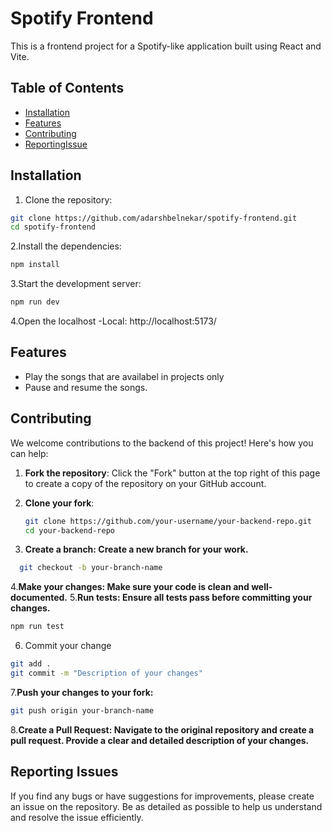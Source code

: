 # Spotify Frontend

This is a frontend project for a Spotify-like application built using React and Vite.

## Table of Contents

- [Installation](#installation)
- [Features](#features)
- [Contributing](#contributing)
- [ReportingIssue](#reportingissues)

## Installation

1. Clone the repository:

```bash
git clone https://github.com/adarshbelnekar/spotify-frontend.git
cd spotify-frontend
```

2.Install the dependencies:

```bash
npm install
```
3.Start the development server:
```bash
npm run dev
```
4.Open the localhost
-Local:   http://localhost:5173/

## Features
- Play the songs that are availabel  in projects only
- Pause and resume the songs.


## Contributing

We welcome contributions to the backend of this project! Here's how you can help:

1. **Fork the repository**: Click the "Fork" button at the top right of this page to create a copy of the repository on your GitHub account.

2. **Clone your fork**:
   ```bash
   git clone https://github.com/your-username/your-backend-repo.git
   cd your-backend-repo
   ```
3. **Create a branch: Create a new branch for your work.**
 ```bash
   git checkout -b your-branch-name
```
4.**Make your changes: Make sure your code is clean and well-documented.**
5.**Run tests: Ensure all tests pass before committing your changes.**
```bash
npm run test
```
6. Commit your change
```bash
git add .
git commit -m "Description of your changes"
```
7.**Push your changes to your fork:**
```bash
git push origin your-branch-name
```
8.**Create a Pull Request: Navigate to the original repository and create a pull request. Provide a clear and detailed description of your changes.**

## Reporting Issues
If you find any bugs or have suggestions for improvements, please create an issue on the repository. Be as detailed as possible to help us understand and resolve the issue efficiently.
   

